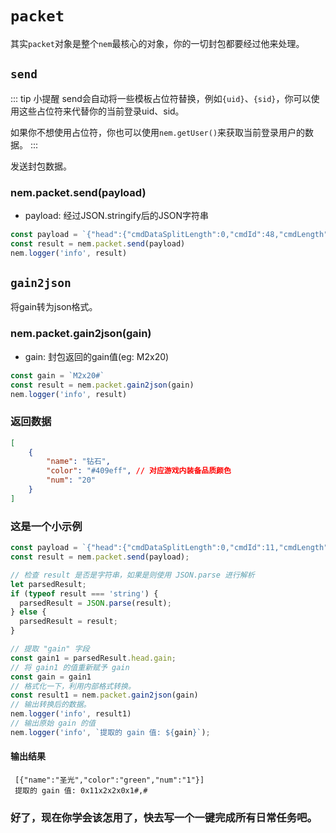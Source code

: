 # `packet` <Badge type="info" text="Object" />

其实`packet`对象是整个`nem`最核心的对象，你的一切封包都要经过他来处理。

## `send` <Badge type="info" text="function" />

::: tip 小提醒
send会自动将一些模板占位符替换，例如`{uid}`、`{sid}`，你可以使用这些占位符来代替你的当前登录uid、sid。

如果你不想使用占位符，你也可以使用`nem.getUser()`来获取当前登录用户的数据。
:::

发送封包数据。

### nem.packet.send(payload)

- payload: 经过JSON.stringify后的JSON字符串


```javascript
const payload = `{"head":{"cmdDataSplitLength":0,"cmdId":48,"cmdLength":0,"cmdSequence":"{cmdSequence}","cmdVersion":4,"headVersion":0,"timestamp":"{timestamp}","crcVerify":0,"platform":0,"reconnect":false,"sid":"{sid}","uid":"{uid}"},"type":1,"id":1,"subId":0,"targets":[{"type":11,"sd_id":1,"quality":2,"level":0},{"type":11,"sd_id":2,"quality":2,"level":0},{"type":11,"sd_id":3,"quality":2,"level":0}],"md5s":[],"fuid":"0","pvpAreaId":-1}`
const result = nem.packet.send(payload)
nem.logger('info', result)
```

## `gain2json` <Badge type="info" text="function" />

将gain转为json格式。

### nem.packet.gain2json(gain)

- gain: 封包返回的gain值(eg: M2x20)

```javascript
const gain = `M2x20#`
const result = nem.packet.gain2json(gain)
nem.logger('info', result)
```

### 返回数据

```json
[
    {
        "name": "钻石",
        "color": "#409eff", // 对应游戏内装备品质颜色
        "num": "20"
    }
]
```

### 这是一个小示例
```javascript
const payload = `{"head":{"cmdDataSplitLength":0,"cmdId":11,"cmdLength":0,"cmdSequence":"{cmdSequence}","cmdVersion":4,"headVersion":0,"timestamp":"{timestamp}","crcVerify":0,"platform":0,"reconnect":false,"sid":"{sid}","uid":"{uid}"},"shopIndex":0,"sdTargetData":{"type":11,"sd_id":2,"quality":2,"level":0,"num":1},"adBuy":"0"}`;
const result = nem.packet.send(payload);

// 检查 result 是否是字符串，如果是则使用 JSON.parse 进行解析
let parsedResult;
if (typeof result === 'string') {
  parsedResult = JSON.parse(result);
} else {
  parsedResult = result;
}

// 提取 "gain" 字段
const gain1 = parsedResult.head.gain;
// 将 gain1 的值重新赋予 gain 
const gain = gain1
// 格式化一下，利用内部格式转换。
const result1 = nem.packet.gain2json(gain)
// 输出转换后的数据。
nem.logger('info', result1)
// 输出原始 gain 的值
nem.logger('info', `提取的 gain 值: ${gain}`);
```
#### 输出结果
```
 [{"name":"圣光","color":"green","num":"1"}]
 提取的 gain 值: 0x11x2x2x0x1#,#
```
### 好了，现在你学会该怎用了，快去写一个一键完成所有日常任务吧。
